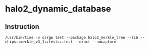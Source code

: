 # halo2_dynamic_database

## Instruction
```
/usr/bin/time -v cargo test --package halo2_merkle_tree --lib -- chips::merkle_v3_1::tests::test --exact --nocapture 
```